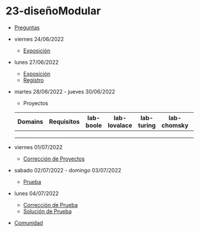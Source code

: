 # 23-diseñoModular

- [Preguntas](https://escuela.it/cursos/curso-recurrencia-desarrollo-software/clase/patron)
- viernes 24/06/2022
  - [Exposición](https://escuela.it/cursos/curso-recurrencia-desarrollo-software/clase/patron)
- lunes 27/06/2022
  - [Exposición](https://escuela.it/cursos/curso-recurrencia-desarrollo-software/clase/patron)
  - [Registro](https://forms.gle/pA2QvsW32P4KtTD77)
- martes 28/06/2022 - jueves 30/06/2022
  - Proyectos
  
  |Domains|Requisitos|lab-boole|lab-lovalace|lab-turing|lab-chomsky|lab-bernersLee|
  |-------|----------|---------|------------|----------|-----------|--------------|
  |       |          |         |            |          |           |              |
  |       |          |         |            |          |           |              |
  |       |          |         |            |          |           |              |
- viernes 01/07/2022
  - [Corrección de Proyectos](https://escuela.it/cursos/curso-recurrencia-desarrollo-software/clase/patron)
- sabado 02/07/2022 - domingo 03/07/2022
  - [Prueba](https://forms.gle/hB9UJoN2PYiexctH8)
- lunes 04/07/2022
  - [Corrección de Prueba](https://escuela.it/cursos/curso-recurrencia-desarrollo-software/clase/patron)
  - [Solución de Prueba](https://docs.google.com/spreadsheets/d/1Uwtqa5VdD5wK2X7eLgkS6_th16aPnsW8pa5Ft2TyLPo/edit#gid=0)
- [Comunidad](https://escuela.it/)